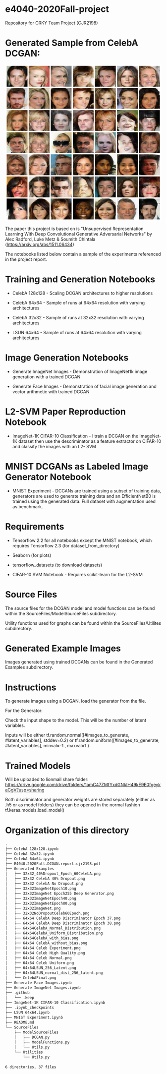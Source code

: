 # e4040-2020Fall-project
Repository for CRKY Team Project (CJR2198)

# Generated Sample from CelebA DCGAN:

![alt text](https://github.com/ecbme4040/e4040-2020FALL-PROJECT-CRKY-CJR2198/blob/main/Generated%20Examples/CelebAFinal.png?raw=true)

The paper this project is based on is "Unsupervised Representation Learning With Deep Convolutional Generative Adversarial Networks" by Alec Radford, Luke Metz & Soumith Chintala (https://arxiv.org/abs/1511.06434)

The notebooks listed below contain a sample of the experiments referenced in the project report.

# Training and Generation Notebooks

* CelebA 128x128 - Scaling DCGAN architectures to higher resolutions

* CelebA 64x64 - Sample of runs at 64x64 resolution with varying architectures

* CelebA 32x32 - Sample of runs at 32x32 resolution with varying architectures

* LSUN 64x64 - Sample of runs at 64x64 resolution with varying architectures

# Image Generation Notebooks

* Generate ImageNet Images - Demonstration of ImageNet1k image generation with a trained DCGAN

* Generate Face Images - Demonstration of facial image generation and vector arithmetic with trained DCGAN

# L2-SVM Paper Reproduction Notebook

* ImageNet-1K CIFAR-10 Classification - I train a DCGAN on the ImageNet-1K dataset then use the descriminator as a feature extractor on CIFAR-10 and classify the images with an L2-
SVM

# MNIST DCGANs as Labeled Image Generator Notebook
* MNIST Experiment - DCGANs are trained using a subset of training data, generators are used to generate training data and an EfficientNetB0 is trained using the generated data. Full dataset with augmentation used as benchmark.

# Requirements
 * Tensorflow 2.2 for all notebooks except the MNIST notebook, which requires Tensorflow 2.3 (for dataset_from_directory)
 
 * Seaborn (for plots)
 
 * tensorflow_datasets (to download datasets)
 
 * CIFAR-10 SVM Notebook - Requires scikit-learn for the L2-SVM
 

# Source Files 

The source files for the DCGAN model and model functions can be found within the SourceFiles/ModelSourceFiles subdirectory. 

Utility functions used for graphs can be found within the SourceFiles/Utilites subdirectory.


# Generated Example Images

Images generated using trained DCGANs can be found in the Generated Examples subdirectory.

# Instructions 

To generate images using a DCGAN, load the generator from the file.

For the Generator:

Check the input shape to the model. This will be the number of latent variables. 

Inputs will be either tf.random.normal([#images_to_generate, #latent_variables], stddev=0.2) or tf.random.uniform([#images_to_generate, #latent_variables], minval=-1., maxval=1.)


# Trained Models

Will be uploaded to lionmail share folder:  https://drive.google.com/drive/folders/1amC47ZMfYxdGNkIH49kE9E0fgeykaGgV?usp=sharing

Both discriminator and generator weights are stored separately (either as .h5 or as model folders) they can be opened in the normal fashion tf.keras.models.load_model()

# Organization of this directory

```
.
├── CelebA 128x128.ipynb
├── CelebA 32x32.ipynb
├── CelebA 64x64.ipynb
├── E4040.2020Fall.DCGAN.report.cjr2198.pdf
├── Generated Examples
│   ├── 32x32_40%Dropout_Epoch_60CelebA.png
│   ├── 32x32 CelebA 40% Dropout.png
│   ├── 32x32 CelebA No Dropout.png
│   ├── 32x32ImageNetEpoch10.png
│   ├── 32x32ImageNet Epoch255 Deep Generator.png
│   ├── 32x32ImageNetEpoch40.png
│   ├── 32x32ImageNetEpoch80.png
│   ├── 32x32ImageNet.png
│   ├── 32x32NoDropoutCeleb60Epoch.png
│   ├── 64x64 CelebA Deep Discriminator Epoch 37.png
│   ├── 64x64 CelebA Deep Discriminator Epoch 38.png
│   ├── 64x64CelebA_Normal_Distribution.png
│   ├── 64x64CelebA_Uniform_Distribution.png
│   ├── 64x64CelebA_with_bias.png
│   ├── 64x64 CelebA_without_bias.png
│   ├── 64x64 Celeb Experiment.png
│   ├── 64x64 Celeb High Quality.png
│   ├── 64x64 Celeb Normal.png
│   ├── 64x64 Celeb Uniform.png
│   ├── 64x64LSUN_256_Latent.png
│   ├── 64x64LSUN_normal_dist_256_latent.png
│   └── CelebAFinal.png
├── Generate Face Images.ipynb
├── Generate ImageNet Images.ipynb
├── .github
│   └── .keep
├── ImageNet-1K CIFAR-10 Classification.ipynb
├── .ipynb_checkpoints
├── LSUN 64x64.ipynb
├── MNIST Experiment.ipynb
├── README.md
└── SourceFiles
    ├── ModelSourceFiles
    │   ├── DCGAN.py
    │   ├── ModelFunctions.py
    │   └── Utils.py
    └── Utilities
        └── Utils.py

6 directories, 37 files
```
